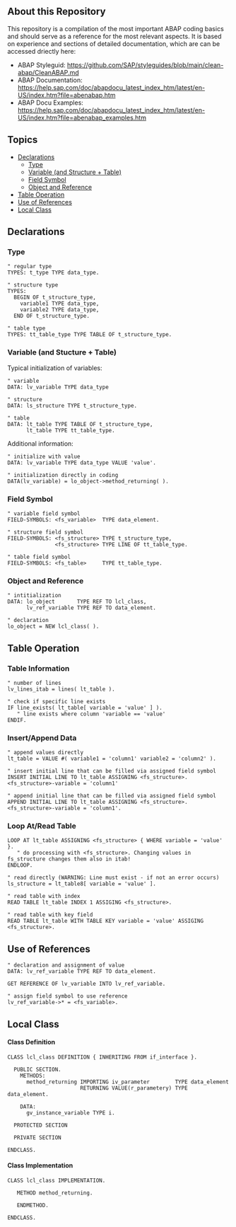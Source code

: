 ## About this Repository

This repository is a compilation of the most important ABAP coding basics and should serve as a reference for the most relevant aspects. It is based on experience and sections of detailed documentation, which are can be accessed driectly here:

- ABAP Styleguid: https://github.com/SAP/styleguides/blob/main/clean-abap/CleanABAP.md
- ABAP Documentation: https://help.sap.com/doc/abapdocu_latest_index_htm/latest/en-US/index.htm?file=abenabap.htm
- ABAP Docu Examples: https://help.sap.com/doc/abapdocu_latest_index_htm/latest/en-US/index.htm?file=abenabap_examples.htm


## Topics

- [Declarations](#declaration)
   - [Type](#declrarations_type)   
   - [Variable (and Structure + Table)](#declaration_var) 
   - [Field Symbol](#declarations_fs) 
   - [Object and Reference](#declarations_fs) 
- [Table Operation](#table)
- [Use of References](#reference)
- [Local Class](#class)

## Declarations

### Type 

```ABAP
" regular type 
TYPES: t_type TYPE data_type.

" structure type
TYPES:
  BEGIN OF t_structure_type,   
    variable1 TYPE data_type,
    variable2 TYPE data_type,
  END OF t_structure_type.
  
" table type 
TYPES: tt_table_type TYPE TABLE OF t_structure_type.
```

### Variable (and Stucture + Table) 

Typical initialization of variables: 

```ABAP
" variable 
DATA: lv_variable TYPE data_type

" structure
DATA: ls_structure TYPE t_structure_type.
      
" table 
DATA: lt_table TYPE TABLE OF t_structure_type,
      lt_table TYPE tt_table_type.
```

Additional information:

```ABAP
" initialize with value
DATA: lv_variable TYPE data_type VALUE 'value'.

" initialization directly in coding 
DATA(lv_variable) = lo_object->method_returning( ).
```

### Field Symbol

```ABAP
" variable field symbol
FIELD-SYMBOLS: <fs_variable>  TYPE data_element.

" structure field symbol
FIELD-SYMBOLS: <fs_structure> TYPE t_structure_type,
               <fs_structure> TYPE LINE OF tt_table_type.

" table field symbol
FIELD-SYMBOLS: <fs_table>     TYPE tt_table_type.
```

### Object and Reference

```ABAP
" intitialization
DATA: lo_object       TYPE REF TO lcl_class,
      lv_ref_variable TYPE REF TO data_element.

" declaration
lo_object = NEW lcl_class( ).
```


## Table Operation

### Table Information

```ABAP
" number of lines 
lv_lines_itab = lines( lt_table ).

" check if specific line exists
IF line_exists( lt_table[ variable = 'value' ] ). 
   " line exists where column 'variable == 'value'
ENDIF.   
```

### Insert/Append Data

```ABAP
" append values directly
lt_table = VALUE #( variable1 = 'column1' variable2 = 'column2' ).

" insert initial line that can be filled via assigned field symbol
INSERT INITIAL LINE TO lt_table ASSIGNING <fs_structure>.
<fs_structure>-variable = 'column1'

" append initial line that can be filled via assigned field symbol
APPEND INITIAL LINE TO lt_table ASSIGNING <fs_structure>.
<fs_structure>-variable = 'column1'.
```

### Loop At/Read Table 

```ABAP
LOOP AT lt_table ASSIGNING <fs_structure> { WHERE variable = 'value' }.
   " do processing with <fs_structure>. Changing values in fs_structure changes them also in itab!
ENDLOOP.
```

```ABAP
" read directly (WARNING: Line must exist - if not an error occurs) 
ls_structure = lt_table8[ variable = 'value' ].

" read table with index
READ TABLE lt_table INDEX 1 ASSIGING <fs_structure>.

" read table with key field 
READ TABLE lt_table WITH TABLE KEY variable = 'value' ASSIGING <fs_structure>.
```

## Use of References 

```ABAP
" declaration and assignment of value 
DATA: lv_ref_variable TYPE REF TO data_element.

GET REFERENCE OF lv_variable INTO lv_ref_variable.

" assign field symbol to use reference
lv_ref_variable->* = <fs_variable>. 
```

## Local Class 

#### Class Definition

```ABAP
CLASS lcl_class DEFINITION { INHERITING FROM if_interface }.

  PUBLIC SECTION.
    METHODS:
      method_returning IMPORTING iv_parameter        TYPE data_element
                       RETURNING VALUE(r_parametery) TYPE data_element.

    DATA:
      gv_instance_variable TYPE i.
      
  PROTECTED SECTION
  
  PRIVATE SECTION
  
ENDCLASS.
```

#### Class Implementation

```ABAP
CLASS lcl_class IMPLEMENTATION.
   
   METHOD method_returning.
   
   ENDMETHOD.
   
ENDCLASS.
```


